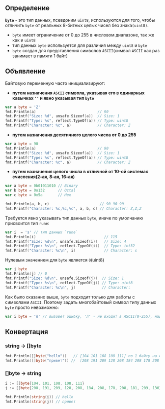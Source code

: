 ## Определение

**`byte`** - это тип данных, псевдоним `uint8`, используются для того, чтобы отличить `byte` от реальных 8-битных целых чисел без знака`(uint8)`.  

- `byte` имеет ограничение от 0 до 255 в числовом диапазоне, так же как и `uint8`
- тип данных `byte` используется для различия между `uint8` и `byte`
- `byte` создан для представления символов `ASCII`(символ `ASCII` как раз занимает в памяти 1 байт)

## Объявление

Байтовую переменную часто инициализируют:
- **путем назначения `ASCII` символа, указывая его в одинарных кавычках `''` и явно указывая тип `byte`**
```go
var a byte = 'Z'
fmt.Println(a)                            // 90
fmt.Printf("Size: %d", unsafe.Sizeof(a))  // Size: 1
fmt.Printf("Type: %s", reflect.TypeOf(a)) // Type: uint8
fmt.Printf("Character: %c", a)            // Character: Z
```

- **путем назначения десятичного целого числа от 0 до 255**
```go
var a byte = 90
fmt.Println(a)                            // 90
fmt.Printf("Size: %d", unsafe.Sizeof(a))  // Size: 1
fmt.Printf("Type: %s", reflect.TypeOf(a)) // Type: uint8
fmt.Printf("Character: %c", a)            // Character: Z
```

- **путем назначения целого числа в отличной от 10-ой системах счисления(2-ая, 8-ая, 16-ая)**
```go
var a byte = 0b01011010 // Binary
var b byte = 0o132      // Octal
var c byte = 0x5a       // Hex

fmt.Println(a, b, c)                       // 90 90 90
fmt.Printf("Character: %c,%c,%c", a, b, c) // Character: Z,Z,Z
```
  
Требуется явно указывать тип данных `byte`, иначе по умолчанию присвоится тип `rune`:
```go
var i  = 's' // тип данных `rune`
fmt.Println(i)                               // 115 
fmt.Printf("Size: %d\n", unsafe.Sizeof(i))   // Size: 4
fmt.Printf("Type: %s\n", reflect.TypeOf(i))  // Type: int32
fmt.Printf("Character: %c\n", i)             // Character: s
```

Нулевым значением для `byte` является `0`(uint8)
```go
var j byte
fmt.Println(j) // 0
fmt.Printf("Size: %d\n", unsafe.Sizeof(j))  // Size: 1
fmt.Printf("Type: %s\n", reflect.TypeOf(j)) // Type: uint8
fmt.Printf("Character: %c\n", j)            // Character:
```

Как было сказанно выше, `byte` подходит только для работы с символами `ASCII`. Поэтому задать многобайтовый символ типу данных `byte` просто невозможно:
```go
var i byte = 'л' // вызовет ошибку, 'л' - не входит в ASCII(0-255), надо использовать тип `rune`
```

## Конвертация

### string -> []byte
```go
fmt.Println([]byte("hello"))   // [104 101 108 108 111] по 1 байту на символ
fmt.Println([]byte("привет")) //  [208 191 209 128 208 184 208 178 208 181 209 130]  по 2 байта на символ
```

### []byte -> string
```go
i := []byte{104, 101, 108, 108, 111}
j := []byte{208, 191, 209, 128, 208, 184, 208, 178, 208, 181, 209, 130}

fmt.Println(string(i)) // hello
fmt.Println(string(j)) // привет
```
